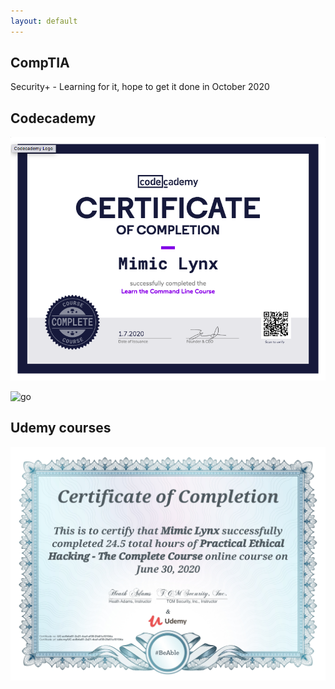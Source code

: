 ```yaml
---
layout: default
---
```

## CompTIA

Security+ - Learning for it, hope to get it done in October 2020


## Codecademy 

![bash](assets/img/Codecademy-bash.png)

![go]()

## Udemy courses

![hacking101](assets/img/UC-acfb4a81-2a21-4caf-af39-2fa61a10104a.jpg)
